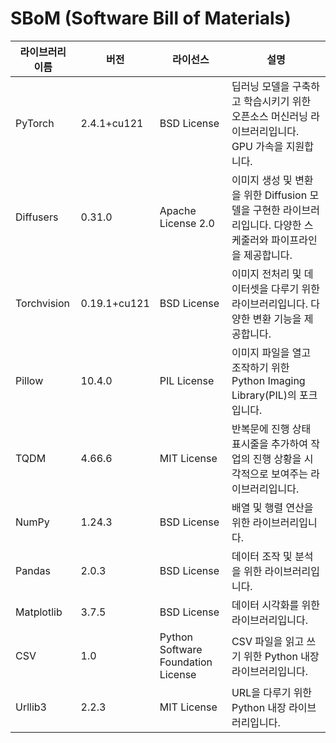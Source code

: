 # SBoM (Software Bill of Materials)

| 라이브러리 이름      | 버전           | 라이선스                  | 설명                                               |
|------------------|----------------|-----------------------|--------------------------------------------------|
| PyTorch          | 2.4.1+cu121    | BSD License           | 딥러닝 모델을 구축하고 학습시키기 위한 오픈소스 머신러닝 라이브러리입니다. GPU 가속을 지원합니다. |
| Diffusers        | 0.31.0         | Apache License 2.0    | 이미지 생성 및 변환을 위한 Diffusion 모델을 구현한 라이브러리입니다. 다양한 스케줄러와 파이프라인을 제공합니다. |
| Torchvision      | 0.19.1+cu121   | BSD License           | 이미지 전처리 및 데이터셋을 다루기 위한 라이브러리입니다. 다양한 변환 기능을 제공합니다. |
| Pillow           | 10.4.0         | PIL License           | 이미지 파일을 열고 조작하기 위한 Python Imaging Library(PIL)의 포크입니다. |
| TQDM             | 4.66.6         | MIT License           | 반복문에 진행 상태 표시줄을 추가하여 작업의 진행 상황을 시각적으로 보여주는 라이브러리입니다. |
| NumPy            | 1.24.3         | BSD License           | 배열 및 행렬 연산을 위한 라이브러리입니다. |
| Pandas           | 2.0.3          | BSD License           | 데이터 조작 및 분석을 위한 라이브러리입니다. |
| Matplotlib       | 3.7.5          | BSD License           | 데이터 시각화를 위한 라이브러리입니다. |
| CSV              | 1.0            | Python Software Foundation License | CSV 파일을 읽고 쓰기 위한 Python 내장 라이브러리입니다. |
| Urllib3          | 2.2.3          | MIT License           | URL을 다루기 위한 Python 내장 라이브러리입니다. |